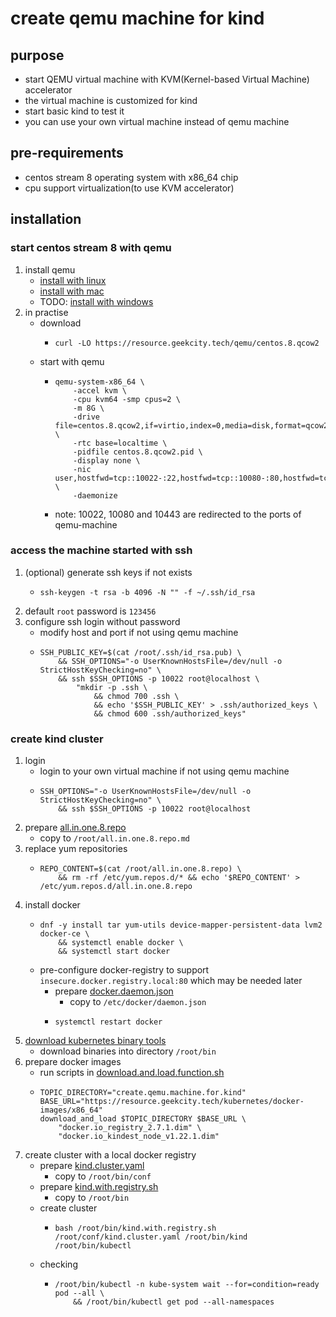 # create qemu machine for kind

## purpose

* start QEMU virtual machine with KVM(Kernel-based Virtual Machine) accelerator
* the virtual machine is customized for kind
* start basic kind to test it
* you can use your own virtual machine instead of qemu machine

## pre-requirements

* centos stream 8 operating system with x86_64 chip
* cpu support virtualization(to use KVM accelerator)

## installation

### start centos stream 8 with qemu

1. install qemu
    * [install with linux](../qemu/install.with.linux.md)
    * [install with mac](../qemu/install.with.mac.md)
    * TODO: [install with windows]()
2. in practise
    * download
        + ```shell
          curl -LO https://resource.geekcity.tech/qemu/centos.8.qcow2
          ```
    * start with qemu
        + ```shell
          qemu-system-x86_64 \
              -accel kvm \
              -cpu kvm64 -smp cpus=2 \
              -m 8G \
              -drive file=centos.8.qcow2,if=virtio,index=0,media=disk,format=qcow2 \
              -rtc base=localtime \
              -pidfile centos.8.qcow2.pid \
              -display none \
              -nic user,hostfwd=tcp::10022-:22,hostfwd=tcp::10080-:80,hostfwd=tcp::10443-:443 \
              -daemonize
          ```
        + note: 10022, 10080 and 10443 are redirected to the ports of qemu-machine

### access the machine started with ssh

1. (optional) generate ssh keys if not exists
    * ```shell
      ssh-keygen -t rsa -b 4096 -N "" -f ~/.ssh/id_rsa
      ```
2. default `root` password is `123456`
3. configure ssh login without password
    * modify host and port if not using qemu machine
    * ```shell
      SSH_PUBLIC_KEY=$(cat /root/.ssh/id_rsa.pub) \
          && SSH_OPTIONS="-o UserKnownHostsFile=/dev/null -o StrictHostKeyChecking=no" \ 
          && ssh $SSH_OPTIONS -p 10022 root@localhost \
              "mkdir -p .ssh \
                  && chmod 700 .ssh \
                  && echo '$SSH_PUBLIC_KEY' > .ssh/authorized_keys \
                  && chmod 600 .ssh/authorized_keys"
      ```

### create kind cluster

1. login
    * login to your own virtual machine if not using qemu machine
    * ```shell
      SSH_OPTIONS="-o UserKnownHostsFile=/dev/null -o StrictHostKeyChecking=no" \
          && ssh $SSH_OPTIONS -p 10022 root@localhost
      ```
2. prepare [all.in.one.8.repo](resources/create.qemu.machine.for.kind/all.in.one.8.repo.md)
    * copy to `/root/all.in.one.8.repo.md`
3. replace yum repositories
    * ```shell
      REPO_CONTENT=$(cat /root/all.in.one.8.repo) \
          && rm -rf /etc/yum.repos.d/* && echo '$REPO_CONTENT' > /etc/yum.repos.d/all.in.one.8.repo
      ```
4. install docker
    * ```shell
      dnf -y install tar yum-utils device-mapper-persistent-data lvm2 docker-ce \
          && systemctl enable docker \
          && systemctl start docker
      ```
    * pre-configure docker-registry to support `insecure.docker.registry.local:80` which may be needed later
        + prepare [docker.daemon.json](resources/create.qemu.machine.for.kind/docker.daemon.json.md)
            * copy to `/etc/docker/daemon.json`
        + ```shell
          systemctl restart docker
          ```
5. [download kubernetes binary tools](../kubernetes/download.kubernetes.binary.tools.md)
    * download binaries into directory `/root/bin`
6. prepare docker images
    * run scripts
      in [download.and.load.function.sh](resources/create.qemu.machine.for.kind/download.and.load.function.sh.md)
    * ```shell
      TOPIC_DIRECTORY="create.qemu.machine.for.kind"
      BASE_URL="https://resource.geekcity.tech/kubernetes/docker-images/x86_64"
      download_and_load $TOPIC_DIRECTORY $BASE_URL \
          "docker.io_registry_2.7.1.dim" \
          "docker.io_kindest_node_v1.22.1.dim"
      ```
7. create cluster with a local docker registry
    * prepare [kind.cluster.yaml](resources/create.qemu.machine.for.kind/kind.cluster.yaml.md)
        + copy to `/root/bin/conf`
    * prepare [kind.with.registry.sh](resources/create.qemu.machine.for.kind/kind.with.registry.sh.md)
        + copy to `/root/bin`
    * create cluster
        + ```shell
          bash /root/bin/kind.with.registry.sh /root/conf/kind.cluster.yaml /root/bin/kind /root/bin/kubectl
          ```
    * checking
        + ```shell
          /root/bin/kubectl -n kube-system wait --for=condition=ready pod --all \
              && /root/bin/kubectl get pod --all-namespaces
          ```